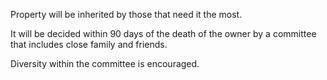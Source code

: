 Property will be inherited by those that need it the most. 

It will be decided within 90 days of the death of the owner by a committee that includes close family and friends. 

Diversity within the committee is encouraged.
